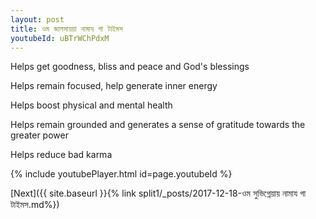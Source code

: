 ```yaml
---
layout: post
title: ওম জালসায়য়া নামায গা টাইমস
youtubeId: uBTrWChPdxM
---
```

 
 
Helps get goodness, bliss and peace and God's blessings
 
Helps remain focused, help generate inner energy 
 
Helps boost physical and mental health 
 
Helps remain grounded and generates a sense of gratitude towards the greater power 
 
Helps reduce bad karma
 
 
 
 


{% include youtubePlayer.html id=page.youtubeId %}
 
[Next]({{ site.baseurl }}{% link  split1/_posts/2017-12-18-ওম সুভিগ্নেয়ায় নামায গা টাইমস.md%})
 
